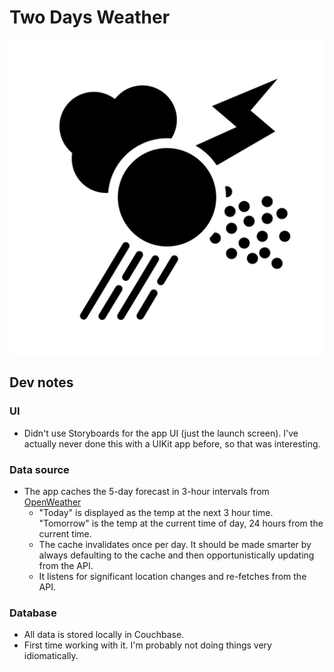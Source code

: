 # Two Days Weather

![Weather App Icon](Two%20Days%20Weather/Assets.xcassets/icon.imageset/icon.png)

## Dev notes

### UI

- Didn't use Storyboards for the app UI (just the launch screen). I've actually never done this with a UIKit app before, so that was interesting.

### Data source

- The app caches the 5-day forecast in 3-hour intervals from [OpenWeather](https://openweathermap.org/forecast5)
	- "Today" is displayed as the temp at the next 3 hour time. "Tomorrow" is the temp at the current time of day, 24 hours from the current time.
	- The cache invalidates once per day. It should be made smarter by always defaulting to the cache and then opportunistically updating from the API.
  - It listens for significant location changes and re-fetches from the API.

### Database

- All data is stored locally in Couchbase.
- First time working with it. I'm probably not doing things very idiomatically.
